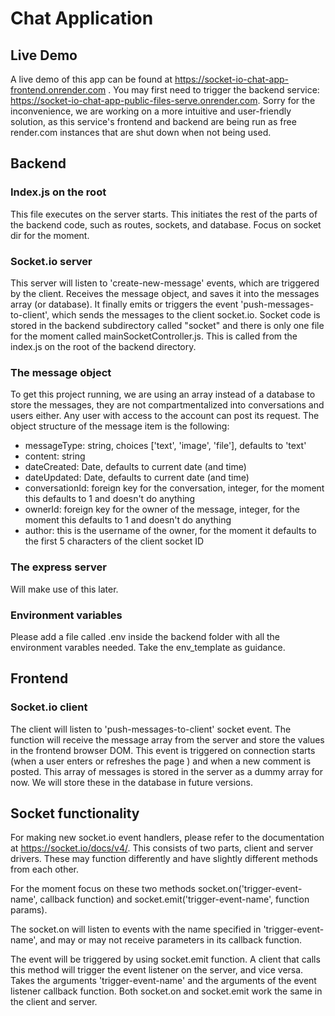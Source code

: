 # Chat Application

## Live Demo
A live demo of this app can be found at https://socket-io-chat-app-frontend.onrender.com . You may first need to trigger the backend service: https://socket-io-chat-app-public-files-serve.onrender.com. Sorry for the inconvenience, we are working on a more intuitive and user-friendly solution, as this service's frontend and backend are being run as free render.com instances that are shut down when not being used.

## Backend

### Index.js on the root
This file executes on the server starts. This initiates the rest of the parts of the backend code, such as routes, sockets, and database. Focus on socket dir for the moment.

### Socket.io server
This server will listen to 'create-new-message' events, which are triggered by the client. Receives the message object, and saves it into the messages array (or database). It finally emits or triggers the event 'push-messages-to-client', which sends the messages to the client socket.io. Socket code is stored in the backend subdirectory called "socket" and there is only one file for the moment called mainSocketController.js. This is called from the index.js on the root of the backend directory.

### The message object
To get this project running, we are using an array instead of a database to store the messages, they are not compartmentalized into conversations and users either. Any user with access to the account can post its request. The object structure of the message item is the following:
- messageType: string, choices ['text', 'image', 'file'], defaults to 'text'
- content: string
- dateCreated: Date, defaults to current date (and time)
- dateUpdated: Date, defaults to current date (and time)
- conversationId: foreign key for the conversation, integer, for the moment this defaults to 1 and doesn't do anything 
- ownerId: foreign key for the owner of the message, integer, for the moment this defaults to 1 and doesn't do anything 
- author: this is the username of the owner, for the moment it defaults to the first 5 characters of the client socket ID

### The express server
Will make use of this later. 

### Environment variables
Please add a file called .env inside the backend folder with all the environment varables needed. Take the env_template as guidance.

## Frontend

### Socket.io client
The client will listen to 'push-messages-to-client' socket event. The function will receive the message array from the server and store the values in the frontend browser DOM. This event is triggered on connection starts (when a user enters or refreshes the page ) and when a new comment is posted. This array of messages is stored in the server as a dummy array for now. We will store these in the database in future versions. 

## Socket functionality
For making new socket.io event handlers, please refer to the documentation at https://socket.io/docs/v4/. This consists of two parts, client and server drivers. These may function differently and have slightly different methods from each other. 

For the moment focus on these two methods socket.on('trigger-event-name', callback function) and socket.emit('trigger-event-name', function params). 

The socket.on will listen to events with the name specified in 'trigger-event-name', and may or may not receive parameters in its callback function. 

The event will be triggered by using socket.emit function. A client that calls this method will trigger the event listener on the server, and vice versa. Takes the arguments 'trigger-event-name' and the arguments of the event listener callback function. Both socket.on and socket.emit work the same in the client and server. 
